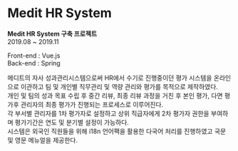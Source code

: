 # Medit HR System
**Medit HR System 구축 프로젝트**  
2019.08 ~ 2019.11  

Front-end : Vue.js  
Back-end : Spring

메디트의 자사 성과관리시스템으로써 HR에서 수기로 진행중이던 평가 시스템을 온라인으로 이관하고 팀 및 개인별 직무관리 및 역량 관리와 평가를 목적으로 제작하였다.  
개인 및 팀의 성과 목표 수립 후 중간 리뷰, 최종 리뷰 과정을 거친 후 본인 평가, 다면 평가후 관리자의 최종 평가가 진행되는 프로세스로 이루어진다.  
각 부서별 관리자를 1차 평가자로 설정하고 상위 직급자에게 2차 평가자 권한을 부여하며 평가기간은 연도 및 분기별 설정이 가능하다.  
시스템은 외국인 직원들을 위해 i18n 언어팩을 활용한 다국어 처리를 진행하였고 국문 및 영문 메뉴얼을 제공한다.  



